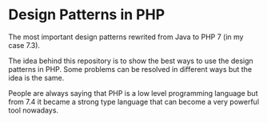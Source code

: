 # Design Patterns in PHP
The most important design patterns rewrited from Java to PHP 7 (in my case 7.3).

The idea behind this repository is to show the best ways to use the design patterns in PHP. Some problems can be resolved in different ways but the idea is the same. 

People are always saying that PHP is a low level programming language but from 7.4 it became a strong type language that can become a very powerful tool nowadays.
